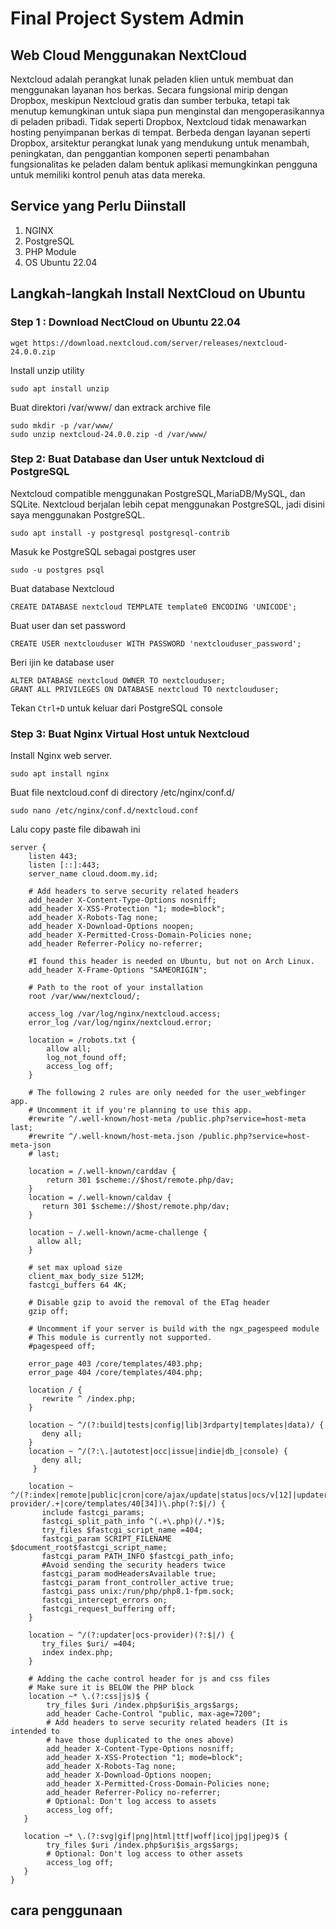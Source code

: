 # Final Project System Admin
## Web Cloud Menggunakan NextCloud
  Nextcloud adalah perangkat lunak peladen klien untuk membuat dan menggunakan layanan hos berkas. Secara fungsional mirip dengan Dropbox, meskipun Nextcloud gratis dan sumber terbuka, tetapi tak menutup kemungkinan untuk siapa pun menginstal dan mengoperasikannya di peladen pribadi. Tidak seperti Dropbox, Nextcloud tidak menawarkan hosting penyimpanan berkas di tempat.
  Berbeda dengan layanan seperti Dropbox, arsitektur perangkat lunak yang mendukung untuk menambah, peningkatan, dan penggantian komponen seperti penambahan fungsionalitas ke peladen dalam bentuk aplikasi memungkinkan pengguna untuk memiliki kontrol penuh atas data mereka.
## Service yang Perlu Diinstall
1. NGINX
2. PostgreSQL
3. PHP Module
4. OS Ubuntu 22.04
## Langkah-langkah Install NextCloud on Ubuntu
### Step 1 : Download NectCloud on Ubuntu 22.04
```
wget https://download.nextcloud.com/server/releases/nextcloud-24.0.0.zip
```
Install unzip utility
```
sudo apt install unzip
```
Buat direktori /var/www/ dan extrack archive file
```
sudo mkdir -p /var/www/
sudo unzip nextcloud-24.0.0.zip -d /var/www/
```
### Step 2: Buat Database dan User untuk Nextcloud di PostgreSQL
Nextcloud compatible menggunakan PostgreSQL,MariaDB/MySQL, dan SQLite. Nextcloud berjalan lebih cepat menggunakan PostgreSQL, jadi disini saya menggunakan PostgreSQL.
```
sudo apt install -y postgresql postgresql-contrib
```
Masuk ke PostgreSQL sebagai postgres user
```
sudo -u postgres psql
```
Buat database Nextcloud
```
CREATE DATABASE nextcloud TEMPLATE template0 ENCODING 'UNICODE';
```
Buat user dan set password
```
CREATE USER nextclouduser WITH PASSWORD 'nextclouduser_password';
```
Beri ijin ke database user
```
ALTER DATABASE nextcloud OWNER TO nextclouduser;
GRANT ALL PRIVILEGES ON DATABASE nextcloud TO nextclouduser;
```
Tekan ```Ctrl+D``` untuk keluar dari PostgreSQL console
### Step 3: Buat Nginx Virtual Host untuk Nextcloud
Install Nginx web server.
```
sudo apt install nginx
```
Buat file nextcloud.conf di directory /etc/nginx/conf.d/
```
sudo nano /etc/nginx/conf.d/nextcloud.conf
```
Lalu copy paste file dibawah ini
```
server {
    listen 443;
    listen [::]:443;
    server_name cloud.doom.my.id;

    # Add headers to serve security related headers
    add_header X-Content-Type-Options nosniff;
    add_header X-XSS-Protection "1; mode=block";
    add_header X-Robots-Tag none;
    add_header X-Download-Options noopen;
    add_header X-Permitted-Cross-Domain-Policies none;
    add_header Referrer-Policy no-referrer;

    #I found this header is needed on Ubuntu, but not on Arch Linux. 
    add_header X-Frame-Options "SAMEORIGIN";

    # Path to the root of your installation
    root /var/www/nextcloud/;

    access_log /var/log/nginx/nextcloud.access;
    error_log /var/log/nginx/nextcloud.error;

    location = /robots.txt {
        allow all;
        log_not_found off;
        access_log off;
    }

    # The following 2 rules are only needed for the user_webfinger app.
    # Uncomment it if you're planning to use this app.
    #rewrite ^/.well-known/host-meta /public.php?service=host-meta last;
    #rewrite ^/.well-known/host-meta.json /public.php?service=host-meta-json
    # last;

    location = /.well-known/carddav {
        return 301 $scheme://$host/remote.php/dav;
    }
    location = /.well-known/caldav {
       return 301 $scheme://$host/remote.php/dav;
    }

    location ~ /.well-known/acme-challenge {
      allow all;
    }

    # set max upload size
    client_max_body_size 512M;
    fastcgi_buffers 64 4K;

    # Disable gzip to avoid the removal of the ETag header
    gzip off;

    # Uncomment if your server is build with the ngx_pagespeed module
    # This module is currently not supported.
    #pagespeed off;

    error_page 403 /core/templates/403.php;
    error_page 404 /core/templates/404.php;

    location / {
       rewrite ^ /index.php;
    }

    location ~ ^/(?:build|tests|config|lib|3rdparty|templates|data)/ {
       deny all;
    }
    location ~ ^/(?:\.|autotest|occ|issue|indie|db_|console) {
       deny all;
     }

    location ~ ^/(?:index|remote|public|cron|core/ajax/update|status|ocs/v[12]|updater/.+|ocs-provider/.+|core/templates/40[34])\.php(?:$|/) {
       include fastcgi_params;
       fastcgi_split_path_info ^(.+\.php)(/.*)$;
       try_files $fastcgi_script_name =404;
       fastcgi_param SCRIPT_FILENAME $document_root$fastcgi_script_name;
       fastcgi_param PATH_INFO $fastcgi_path_info;
       #Avoid sending the security headers twice
       fastcgi_param modHeadersAvailable true;
       fastcgi_param front_controller_active true;
       fastcgi_pass unix:/run/php/php8.1-fpm.sock;
       fastcgi_intercept_errors on;
       fastcgi_request_buffering off;
    }

    location ~ ^/(?:updater|ocs-provider)(?:$|/) {
       try_files $uri/ =404;
       index index.php;
    }

    # Adding the cache control header for js and css files
    # Make sure it is BELOW the PHP block
    location ~* \.(?:css|js)$ {
        try_files $uri /index.php$uri$is_args$args;
        add_header Cache-Control "public, max-age=7200";
        # Add headers to serve security related headers (It is intended to
        # have those duplicated to the ones above)
        add_header X-Content-Type-Options nosniff;
        add_header X-XSS-Protection "1; mode=block";
        add_header X-Robots-Tag none;
        add_header X-Download-Options noopen;
        add_header X-Permitted-Cross-Domain-Policies none;
        add_header Referrer-Policy no-referrer;
        # Optional: Don't log access to assets
        access_log off;
   }

   location ~* \.(?:svg|gif|png|html|ttf|woff|ico|jpg|jpeg)$ {
        try_files $uri /index.php$uri$is_args$args;
        # Optional: Don't log access to other assets
        access_log off;
   }
}
```

## cara penggunaan
